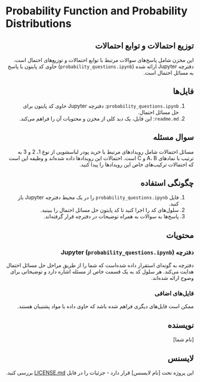 # Probability Function and Probability Distributions

<div dir="rtl">

## توزیع احتمالات و توابع احتمالات

این مخزن شامل پاسخ‌های سوالات مرتبط با توابع احتمالات و توزیع‌های احتمال است. دفترچه Jupyter ارائه شده (`probability_questions.ipynb`) حاوی کد پایتون با پاسخ به مسائل احتمال است.

## فایل‌ها

1. `probability_questions.ipynb`: دفترچه Jupyter حاوی کد پایتون برای حل مسائل احتمال.
2. `readme.md`: این فایل، یک دید کلی از مخزن و محتویات آن را فراهم می‌کند.

## سوال مسئله

مسائل احتمالات شامل رویدادهای مرتبط با خرید پودر لباسشویی از نوع 1، 2 و 3 به ترتیب با نمادهای A، B و C است. احتمالات این رویدادها داده شده‌اند و وظیفه این است که احتمالات ترکیب‌های خاص این رویدادها را پیدا کنید.

## چگونگی استفاده

1. فایل `probability_questions.ipynb` را در یک محیط دفترچه Jupyter باز کنید.
2. سلول‌های کد را اجرا کنید تا کد پایتون حل مسائل احتمال را ببینید.
3. پاسخ‌ها به سوالات به همراه توضیحات در دفترچه قرار گرفته‌اند.

## محتویات

### دفترچه Jupyter (`probability_questions.ipynb`)

دفترچه به گونه‌ای استقرار داده شده‌است که شما را از طریق مراحل حل مسائل احتمال هدایت می‌کند. هر سلول کد به یک قسمت خاص از مسئله اشاره دارد و توضیحاتی برای وضوح ارائه شده‌اند.

### فایل‌های اضافی

ممکن است فایل‌های دیگری فراهم شده باشد که حاوی داده یا مواد پشتیبان هستند.

## نویسنده

[نام شما]

## لایسنس

این پروژه تحت [نام لایسنس] قرار دارد - جزئیات را در فایل [LICENSE.md](LICENSE.md) بررسی کنید.

</div>
